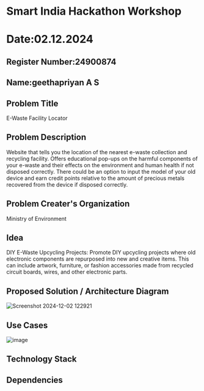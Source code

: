 # Smart India Hackathon Workshop
# Date:02.12.2024
## Register Number:24900874
## Name:geethapriyan A S
## Problem Title
E-Waste Facility Locator
## Problem Description
Website that tells you the location of the nearest e-waste collection and recycling facility. Offers educational
pop-ups on the harmful components of your e-waste and their effects on the environment and human health
if not disposed correctly. There could be an option to input the model of your old device and earn credit
points relative to the amount of precious metals recovered from the device if disposed correctly.

## Problem Creater's Organization
Ministry of Environment

## Idea
DIY E-Waste Upcycling Projects: Promote DIY upcycling projects where old electronic components are
repurposed into new and creative items. This can include artwork, furniture, or fashion accessories made from
recycled circuit boards, wires, and other electronic parts.


## Proposed Solution / Architecture Diagram
![Screenshot 2024-12-02 122921](https://github.com/user-attachments/assets/fe43b9dd-86d3-421d-9a33-53a6e2a365ac)



## Use Cases

![image](https://github.com/user-attachments/assets/aa6689ca-c910-4bc5-b149-968f689da169)

## Technology Stack


## Dependencies

